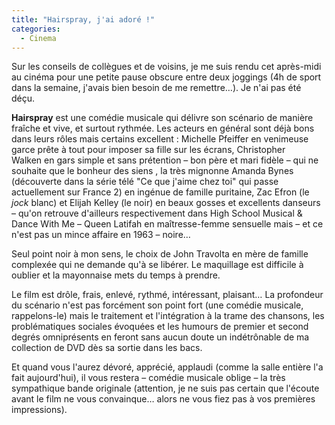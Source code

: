 ```yaml
---
title: "Hairspray, j'ai adoré !"
categories:
  - Cinema
---
```


Sur les conseils de collègues et de voisins, je me suis rendu cet après-midi au cinéma pour une petite pause obscure entre deux joggings (4h de sport dans la semaine, j'avais bien besoin de me remettre…). Je n'ai pas été déçu.

**Hairspray** est une comédie musicale qui délivre son scénario de manière fraîche et vive, et surtout rythmée. Les acteurs en général sont déjà bons dans leurs rôles mais certains excellent : Michelle Pfeiffer en venimeuse garce prête à tout pour imposer sa fille sur les écrans, Christopher Walken en gars simple et sans prétention – bon père et mari fidèle – qui ne souhaite que le bonheur des siens , la très mignonne Amanda Bynes (découverte dans la série télé "Ce que j'aime chez toi" qui passe actuellement sur France 2) en ingénue de famille puritaine, Zac Efron (le _jock_ blanc) et Elijah Kelley (le noir) en beaux gosses et excellents danseurs – qu'on retrouve d'ailleurs respectivement dans High School Musical &amp; Dance With Me – Queen Latifah en maîtresse-femme sensuelle mais – et ce n'est pas un mince affaire en 1963 – noire…

Seul point noir à mon sens, le choix de John Travolta en mère de famille complexée qui ne demande qu'à se libérer. Le maquillage est difficile à oublier et la mayonnaise mets du temps à prendre.

Le film est drôle, frais, enlevé, rythmé, intéressant, plaisant… La profondeur du scénario n'est pas forcément son point fort (une comédie musicale, rappelons-le) mais le traitement et l'intégration à la trame des chansons, les problématiques sociales évoquées et les humours de premier et second degrés omniprésents en feront sans aucun doute un indétrônable de ma collection de DVD dès sa sortie dans les bacs.

Et quand vous l'aurez dévoré, apprécié, applaudi (comme la salle entière l'a fait aujourd'hui), il vous restera – comédie musicale oblige – la très sympathique bande originale (attention, je ne suis pas certain que l'écoute avant le film ne vous convainque… alors ne vous fiez pas à vos premières impressions).